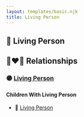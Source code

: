 ```yaml
---
layout: templates/basic.njk
title: Living Person
---
```

## 🔵 Living Person

## 👩‍❤️‍👨 Relationships

### 🟣 [Living Person](/people/8/84497082)

#### Children With Living Person
* 🔵 [Living Person](/people/9/99720622)